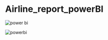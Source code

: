 # Airline_report_powerBI

![power bi](https://user-images.githubusercontent.com/67688300/214199821-05653187-bde0-47d8-af86-63abe9fe26e0.png)


![powerbi](https://user-images.githubusercontent.com/67688300/214199902-500eecde-75f3-4f21-806f-c6f87e0fa2af.png)
